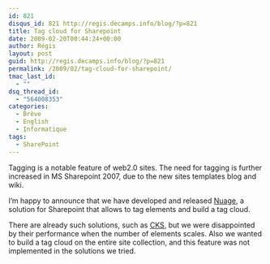 ```yaml
---
id: 821
disqus_id: 821 http://regis.decamps.info/blog/?p=821
title: Tag cloud for Sharepoint
date: 2009-02-20T00:44:24+00:00
author: Régis
layout: post
guid: http://regis.decamps.info/blog/?p=821
permalink: /2009/02/tag-cloud-for-sharepoint/
tmac_last_id:
  - ""
dsq_thread_id:
  - "564008353"
categories:
  - Brève
  - English
  - Informatique
tags:
  - SharePoint
---
```

Tagging is a notable feature of web2.0 sites. The need for tagging is further increased in MS Sharepoint 2007, due to the new sites templates blog and wiki. 

I’m happy to announce that we have developed and released [Nuage](http://www.codeplex.com/nuage), a solution for Sharepoint that allows to tag elements and build a tag cloud.

There are already such solutions, such as [CKS](http://www.codeplex.com/CKS/Release/ProjectReleases.aspx?ReleaseId=4820), but we were disappointed by their performance when the number of elements scales. Also we wanted to build a tag cloud on the entire site collection, and this feature was not implemented in the solutions we tried.
